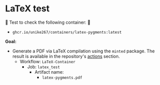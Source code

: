# LaTeX test

🚚 Test to check the following container: 🚚

- `ghcr.io/unike267/containers/latex-pygments:latest` 

**Goal:**

- Generate a PDF via LaTeX compilation using the `minted` package. The result is available in the repository's [actions](https://github.com/Unike267/Containers/actions) section.
    - Workflow: `LaTeX-Container` 
      - Job: `latex_test`
        - Artifact name:
          - `latex-pygments.pdf` 

